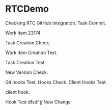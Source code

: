 # RTCDemo

Checking RTC GitHub Integration. Task Commit.

Work Item 23174

Task Creation Check.

Work Item Creation Test.

Task Creation Test.

New Version Check.

Git hooks Test. Hooks Check.
Client Hooks Test.

client hook.

Hook Test dfsdf  jj
New Change
